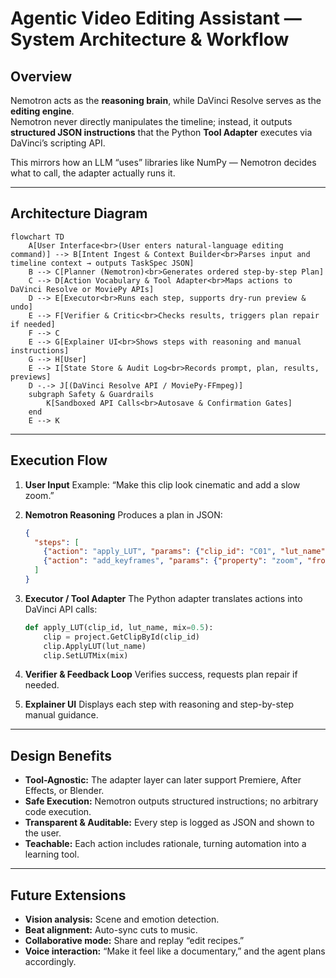 # Agentic Video Editing Assistant — System Architecture & Workflow

## Overview
Nemotron acts as the **reasoning brain**, while DaVinci Resolve serves as the **editing engine**.  
Nemotron never directly manipulates the timeline; instead, it outputs **structured JSON instructions** that the Python **Tool Adapter** executes via DaVinci’s scripting API.

This mirrors how an LLM “uses” libraries like NumPy — Nemotron decides what to call, the adapter actually runs it.

---

## Architecture Diagram

```mermaid
flowchart TD
    A[User Interface<br>(User enters natural-language editing command)] --> B[Intent Ingest & Context Builder<br>Parses input and timeline context → outputs TaskSpec JSON]
    B --> C[Planner (Nemotron)<br>Generates ordered step-by-step Plan]
    C --> D[Action Vocabulary & Tool Adapter<br>Maps actions to DaVinci Resolve or MoviePy APIs]
    D --> E[Executor<br>Runs each step, supports dry-run preview & undo]
    E --> F[Verifier & Critic<br>Checks results, triggers plan repair if needed]
    F --> C
    E --> G[Explainer UI<br>Shows steps with reasoning and manual instructions]
    G --> H[User]
    E --> I[State Store & Audit Log<br>Records prompt, plan, results, previews]
    D -.-> J[(DaVinci Resolve API / MoviePy-FFmpeg)]
    subgraph Safety & Guardrails
        K[Sandboxed API Calls<br>Autosave & Confirmation Gates]
    end
    E --> K
````

---

## Execution Flow

1. **User Input**
   Example: “Make this clip look cinematic and add a slow zoom.”

2. **Nemotron Reasoning**
   Produces a plan in JSON:

   ```json
   {
     "steps": [
       {"action": "apply_LUT", "params": {"clip_id": "C01", "lut_name": "TealAndOrange", "mix": 0.4}},
       {"action": "add_keyframes", "params": {"property": "zoom", "from": 1.0, "to": 1.08, "duration_s": 5.0}}
     ]
   }
   ```

3. **Executor / Tool Adapter**
   The Python adapter translates actions into DaVinci API calls:

   ```python
   def apply_LUT(clip_id, lut_name, mix=0.5):
       clip = project.GetClipById(clip_id)
       clip.ApplyLUT(lut_name)
       clip.SetLUTMix(mix)
   ```

4. **Verifier & Feedback Loop**
   Verifies success, requests plan repair if needed.

5. **Explainer UI**
   Displays each step with reasoning and step-by-step manual guidance.

---

## Design Benefits

* **Tool-Agnostic:** The adapter layer can later support Premiere, After Effects, or Blender.
* **Safe Execution:** Nemotron outputs structured instructions; no arbitrary code execution.
* **Transparent & Auditable:** Every step is logged as JSON and shown to the user.
* **Teachable:** Each action includes rationale, turning automation into a learning tool.

---

## Future Extensions

* **Vision analysis:** Scene and emotion detection.
* **Beat alignment:** Auto-sync cuts to music.
* **Collaborative mode:** Share and replay “edit recipes.”
* **Voice interaction:** “Make it feel like a documentary,” and the agent plans accordingly.
